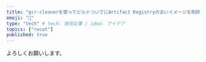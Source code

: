 ```yaml
---
title: "gcr-cleanerを使ってビルドついでにArtifact Registryの古いイメージを削除する"
emoji: "🦔"
type: "tech" # tech: 技術記事 / idea: アイデア
topics: ["recat"]
published: true
---
```


よろしくお願いします。
